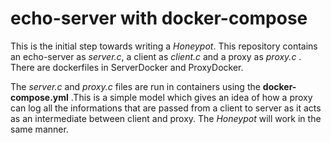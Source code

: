echo-server with docker-compose
=============

This is the initial step towards writing a _Honeypot_. This repository contains an echo-server as *server.c*, a client as 
*client.c* and a proxy as *proxy.c* . There are dockerfiles in ServerDocker and ProxyDocker. 

The *server.c* and *proxy.c* files are run in containers using the **docker-compose.yml** .This is a simple model
which gives an idea of how a proxy can log all the informations that are passed from a client to server as it acts as
an intermediate between client and proxy. The _Honeypot_ will work in the same manner.
